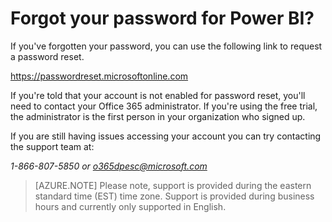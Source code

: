 ﻿<properties 
   pageTitle="Forgot your password for Power BI?"
   description="Forgot your password for Power BI?"
   services="powerbi" 
   documentationCenter="" 
   authors="guyinacube" 
   manager="mblythe" 
   backup=""
   editor=""
   tags=""
   qualityFocus="no"
   qualityDate=""/>
 
<tags
   ms.service="powerbi"
   ms.devlang="NA"
   ms.topic="article"
   ms.tgt_pltfrm="NA"
   ms.workload="powerbi"
   ms.date="09/16/2016"
   ms.author="asaxton"/>
# Forgot your password for Power BI?

If you've forgotten your password, you can use the following link to request a password reset.

<https://passwordreset.microsoftonline.com>

If you're told that your account is not enabled for password reset, you'll need to contact your Office 365 administrator. If you're using the free trial, the administrator is the first person in your organization who signed up.

If you are still having issues accessing your account you can try contacting the support team at:

*1-866-807-5850 or o365dpesc@microsoft.com*

> [AZURE.NOTE] Please note, support is provided during the eastern standard time (EST) time zone. Support is provided during business hours and currently only supported in English.